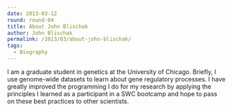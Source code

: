 ```yaml
---
date: 2013-03-12
round: round-04
title: About John Blischak
author: John Blischak
permalink: /2013/03/about-john-blischak/
tags:
  - Biography
---
```

I am a graduate student in genetics at the University of Chicago. Briefly, I use genome-wide datasets to learn about gene regulatory processes. I have greatly improved the programming I do for my research by applying the principles I learned as a participant in a SWC bootcamp and hope to pass on these best practices to other scientists.
